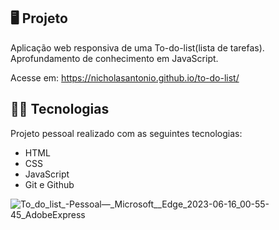 ## 🖥️ Projeto

Aplicação web responsiva de uma To-do-list(lista de tarefas). Aprofundamento de conhecimento em JavaScript.

Acesse em: https://nicholasantonio.github.io/to-do-list/

## 👨‍💻 Tecnologias
Projeto pessoal realizado com as seguintes tecnologias:

- HTML
- CSS
- JavaScript
- Git e Github


![To_do_list_-_Pessoal_—_Microsoft__Edge_2023-06-16_00-55-45_AdobeExpress](https://github.com/NicholasAntonio/to-do-list/assets/132156803/1b3c10db-cbf4-44ec-b444-230e618dfd70)
